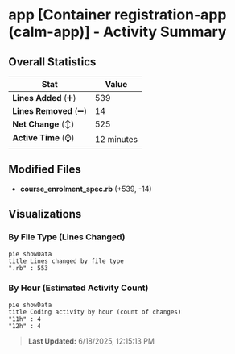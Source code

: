 # app [Container registration-app (calm-app)] - Activity Summary 

## Overall Statistics

| Stat                   | Value                                                             |
| ---------------------- | ----------------------------------------------------------------- |
| **Lines Added** (➕)   | 539                                          |
| **Lines Removed** (➖) | 14                                        |
| **Net Change** (↕)    | 525                |
| **Active Time** (⌚)   | 12 minutes |


## Modified Files
- **course_enrolment_spec.rb** (+539, -14)

## Visualizations

### By File Type (Lines Changed)

```mermaid
pie showData
title Lines changed by file type
".rb" : 553
```

### By Hour (Estimated Activity Count)

```mermaid
pie showData
title Coding activity by hour (count of changes)
"11h" : 4
"12h" : 4
```


> **Last Updated:** 6/18/2025, 12:15:13 PM